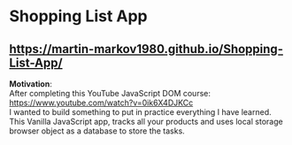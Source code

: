 # Shopping List App 
## https://martin-markov1980.github.io/Shopping-List-App/

**Motivation**:<br>
After completing this YouTube JavaScript DOM course:</br>
https://www.youtube.com/watch?v=0ik6X4DJKCc</br>
I wanted to build something to put in practice everything I have learned.<br>
This Vanilla JavaScript app, tracks all your products and uses local storage browser object as a database to store the tasks.
